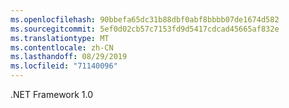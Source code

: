 ```yaml
---
ms.openlocfilehash: 90bbefa65dc31b88dbf0abf8bbbb07de1674d582
ms.sourcegitcommit: 5ef0d02cb57c7153fd9d5417cdcad45665af832e
ms.translationtype: MT
ms.contentlocale: zh-CN
ms.lasthandoff: 08/29/2019
ms.locfileid: "71140096"
---
```

.NET Framework 1.0
